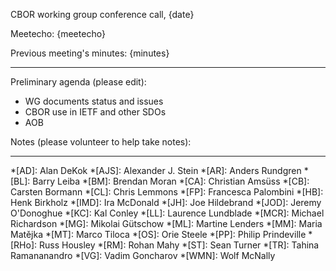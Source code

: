 CBOR working group conference call, {date}

Meetecho: {meetecho}

Previous meeting's minutes: {minutes}

-----------------------------
Preliminary agenda (please edit):

- WG documents status and issues
- CBOR use in IETF and other SDOs
- AOB

Notes (please volunteer to help take notes):



---

*[AD]: Alan DeKok
*[AJS]: Alexander J. Stein
*[AR]: Anders Rundgren
*[BL]: Barry Leiba
*[BM]: Brendan Moran
*[CA]: Christian Amsüss
*[CB]: Carsten Bormann
*[CL]: Chris Lemmons
*[FP]: Francesca Palombini
*[HB]: Henk Birkholz
*[IMD]: Ira McDonald
*[JH]: Joe Hildebrand
*[JOD]: Jeremy O'Donoghue
*[KC]: Kal Conley
*[LL]: Laurence Lundblade
*[MCR]: Michael Richardson
*[MG]: Mikolai Gütschow
*[ML]: Martine Lenders
*[MM]: Maria Matějka
*[MT]: Marco Tiloca
*[OS]: Orie Steele
*[PP]: Philip Prindeville
*[RHo]: Russ Housley
*[RM]: Rohan Mahy
*[ST]: Sean Turner
*[TR]: Tahina Ramananandro
*[VG]: Vadim Goncharov
*[WMN]: Wolf McNally

